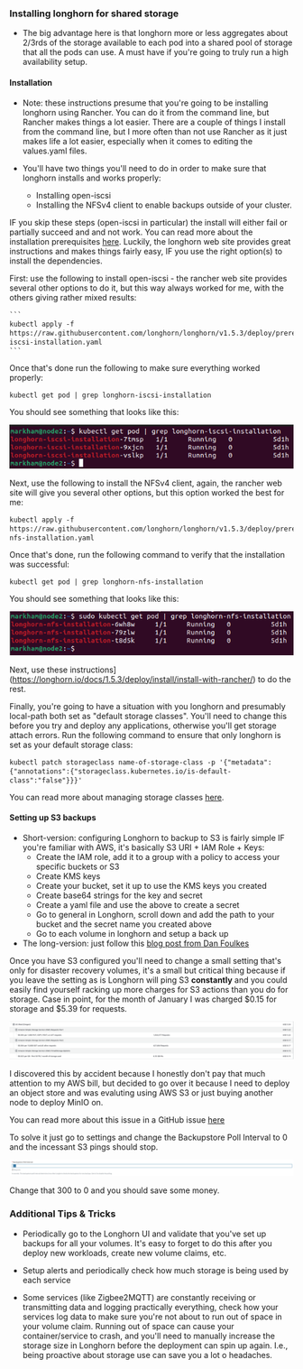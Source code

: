 ### Installing longhorn for shared storage 

* The big advantage here is that longhorn more or less aggregates about 2/3rds of the storage available to each pod into a shared pool of storage that all the pods can use. A must have if you're going to truly run a high availability setup. 

#### Installation

* Note: these instructions presume that you're going to be installing longhorn using Rancher. You can do it from the command line, but Rancher makes things a lot easier. There are a couple of things I install from the command line, but I more often than not use Rancher as it just makes life a lot easier, especially when it comes to editing the values.yaml files. 

* You'll have two things you'll need to do in order to make sure that longhorn installs and works properly:

    * Installing open-iscsi 
    * Installing the NFSv4 client to enable backups outside of your cluster. 

IF you skip these steps (open-iscsi in particular) the install will either fail or partially succeed and and not work. You can read more about the installation prerequisites [here](https://longhorn.io/docs/1.5.3/deploy/install/#installation-requirements). Luckily, the longhorn web site provides great instructions and makes things fairly easy, IF you use the right option(s) to install the dependencies. 

First: use the following to install open-iscsi - the rancher web site provides several other options to do it, but this way always worked for me, with the others giving rather mixed results: 

    ```
    kubectl apply -f https://raw.githubusercontent.com/longhorn/longhorn/v1.5.3/deploy/prerequisite/longhorn-iscsi-installation.yaml
    ```

Once that's done run the following to make sure everything worked properly: 

```
kubectl get pod | grep longhorn-iscsi-installation
```

You should see something that looks like this: 

![iscsi screenshot](../images/screenshot_iscsi.png)


Next, use the following to install the NFSv4 client, again, the rancher web site will give you several other options, but this option worked the best for me: 

```
kubectl apply -f https://raw.githubusercontent.com/longhorn/longhorn/v1.5.3/deploy/prerequisite/longhorn-nfs-installation.yaml
```

Once that's done, run the following command to verify that the installation was successful: 

```
kubectl get pod | grep longhorn-nfs-installation
```
You should see something that looks like this: 

![nfs screenshot](../images/nfs_screenshot.png) 



Next, use these instructions](https://longhorn.io/docs/1.5.3/deploy/install/install-with-rancher/) to do the rest. 

Finally, you're going to have a situation with you longhorn and presumably local-path both set as "default storage classes". You'll need to change this before you try and deploy any applications, otherwise you'll get storage attach errors. Run the following command to ensure that only longhorn is set as your default storage class: 

```
kubectl patch storageclass name-of-storage-class -p '{"metadata": {"annotations":{"storageclass.kubernetes.io/is-default-class":"false"}}}'
```

You can read more about managing storage classes [here](https://kubernetes.io/docs/tasks/administer-cluster/change-default-storage-class/).

#### Setting up S3 backups 

* Short-version: configuring Longhorn to backup to S3 is fairly simple IF you're familiar with AWS, it's basically S3 URI + IAM Role + Keys:
    * Create the IAM role, add it to a group with a policy to access your specific buckets or S3 
    * Create KMS keys
    * Create your bucket, set it up to use the KMS keys you created 
    * Create base64 strings for the key and secret
    * Create a yaml file and use the above to create a secret 
    * Go to general in Longhorn, scroll down and add the path to your bucket and the secret name you created above
    * Go to each volume in longhorn and setup a back up 
* The long-version: just follow this [blog post from Dan Foulkes](https://blog.foulkes.cloud/devops/picluster/longhorn/aws/s3/2022/12/29/pi-cluster-longhorn-aws-s3-backup.html) 

Once you have S3 configured you'll need to change a small setting that's only for disaster recovery volumes, it's a small but critical thing because if you leave the setting as is Longhorn will ping S3 **constantly** and you could easily find yourself racking up more charges for S3 actions than you do for storage. Case in point, for the month of January I was charged $0.15 for storage and $5.39 for requests. 

![nfs screenshot](../images/s3_screenshot.png) 

I discovered this by accident because I honestly don't pay that much attention to my AWS bill, but decided to go over it because I need to deploy an object store and was evaluting using AWS S3 or just buying another node to deploy MinIO on. 

You can read more about this issue in a GitHub issue [here](https://github.com/longhorn/longhorn/issues/1547)

To solve it just go to settings and change the Backupstore Poll Interval to 0 and the incessant S3 pings should stop. 

![nfs screenshot](../images/backup_poll_setting.png) 

Change that 300 to 0 and you should save some money. 


### Additional Tips & Tricks
* Periodically go to the Longhorn UI and validate that you've set up backups for all your volumes. It's easy to forget to do this after you deploy new workloads, create new volume claims, etc. 

* Setup alerts and periodically check how much storage is being used by each service 

* Some services (like Zigbee2MQTT) are constantly receiving or transmitting data and logging practically everything, check how your services log data to make sure you're not about to run out of space in your volume claim. Running out of space can cause your container/service to crash, and you'll need to manually increase the storage size in Longhorn before the deployment can spin up again. I.e., being proactive about storage use can save you a lot o headaches. 